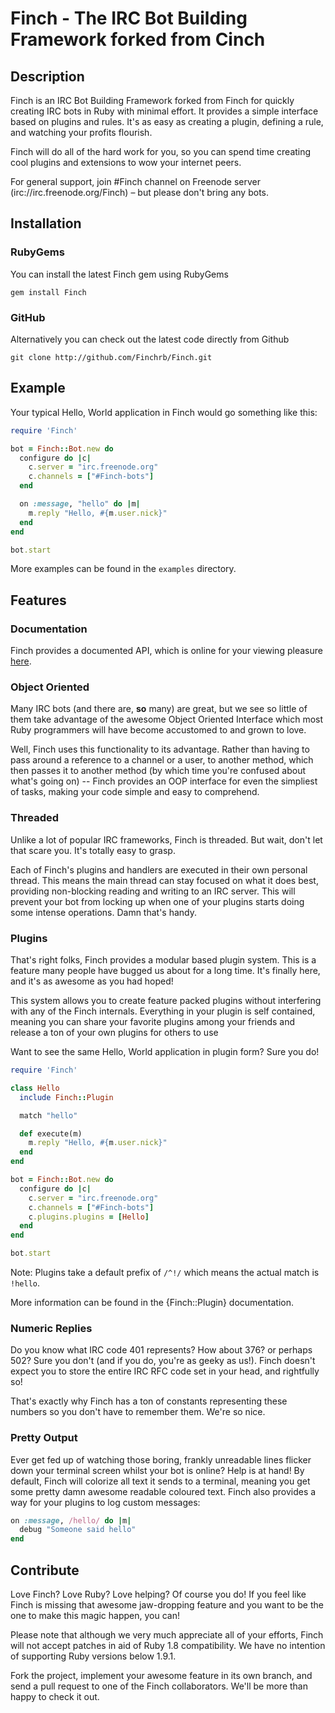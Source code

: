 Finch - The IRC Bot Building Framework forked from Cinch
=====================================

Description
-----------

Finch is an IRC Bot Building Framework forked from Finch for quickly creating IRC bots in
Ruby with minimal effort. It provides a simple interface based on plugins and
rules. It's as easy as creating a plugin, defining a rule, and watching your
profits flourish.

Finch will do all of the hard work for you, so you can spend time creating cool
plugins and extensions to wow your internet peers.

For general support, join #Finch channel on Freenode server (irc://irc.freenode.org/Finch) – but
please don't bring any bots.

Installation
------------

### RubyGems

You can install the latest Finch gem using RubyGems

```
gem install Finch
```

### GitHub

Alternatively you can check out the latest code directly from Github

```
git clone http://github.com/Finchrb/Finch.git
```

Example
-------

Your typical Hello, World application in Finch would go something like this:

```ruby
require 'Finch'

bot = Finch::Bot.new do
  configure do |c|
    c.server = "irc.freenode.org"
    c.channels = ["#Finch-bots"]
  end

  on :message, "hello" do |m|
    m.reply "Hello, #{m.user.nick}"
  end
end

bot.start
```

More examples can be found in the `examples` directory.

Features
--------

### Documentation

Finch provides a documented API, which is online for your viewing pleasure
[here](http://rubydoc.info/gems/Finch/frames).

### Object Oriented

Many IRC bots (and there are, **so** many) are great, but we see so little of
them take advantage of the awesome Object Oriented Interface which most Ruby
programmers will have become accustomed to and grown to love.

Well, Finch uses this functionality to its advantage. Rather than having to
pass around a reference to a channel or a user, to another method, which then
passes it to another method (by which time you're confused about what's
going on) -- Finch provides an OOP interface for even the simpliest of tasks,
making your code simple and easy to comprehend.

### Threaded

Unlike a lot of popular IRC frameworks, Finch is threaded. But wait, don't let
that scare you. It's totally easy to grasp.

Each of Finch's plugins and handlers are executed in their own personal thread.
This means the main thread can stay focused on what it does best, providing
non-blocking reading and writing to an IRC server. This will prevent your bot
from locking up when one of your plugins starts doing some intense operations.
Damn that's handy.

### Plugins

That's right folks, Finch provides a modular based plugin system. This is a
feature many people have bugged us about for a long time. It's finally here,
and it's as awesome as you had hoped!

This system allows you to create feature packed plugins without interfering with
any of the Finch internals. Everything in your plugin is self contained, meaning
you can share your favorite plugins among your friends and release a ton of
your own plugins for others to use

Want to see the same Hello, World application in plugin form? Sure you do!

```ruby
require 'Finch'

class Hello
  include Finch::Plugin

  match "hello"

  def execute(m)
    m.reply "Hello, #{m.user.nick}"
  end
end

bot = Finch::Bot.new do
  configure do |c|
    c.server = "irc.freenode.org"
    c.channels = ["#Finch-bots"]
    c.plugins.plugins = [Hello]
  end
end

bot.start
```

Note: Plugins take a default prefix of `/^!/` which means the actual match is `!hello`.

More information can be found in the {Finch::Plugin} documentation.

### Numeric Replies

Do you know what IRC code 401 represents? How about 376? or perhaps 502?
Sure you don't (and if you do, you're as geeky as us!). Finch doesn't expect you
to store the entire IRC RFC code set in your head, and rightfully so!

That's exactly why Finch has a ton of constants representing these numbers
so you don't have to remember them. We're so nice.

### Pretty Output

Ever get fed up of watching those boring, frankly unreadable lines
flicker down your terminal screen whilst your bot is online? Help is
at hand! By default, Finch will colorize all text it sends to a
terminal, meaning you get some pretty damn awesome readable coloured
text. Finch also provides a way for your plugins to log custom
messages:

```ruby
on :message, /hello/ do |m|
  debug "Someone said hello"
end
```

Contribute
----------

Love Finch? Love Ruby? Love helping? Of course you do! If you feel like Finch
is missing that awesome jaw-dropping feature and you want to be the one to
make this magic happen, you can!

Please note that although we very much appreciate all of your efforts, Finch
will not accept patches in aid of Ruby 1.8 compatibility. We have no intention
of supporting Ruby versions below 1.9.1.

Fork the project, implement your awesome feature in its own branch, and send
a pull request to one of the Finch collaborators. We'll be more than happy
to check it out.

